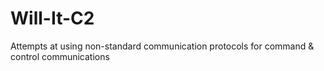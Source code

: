 # Will-It-C2
Attempts at using non-standard communication protocols for command &amp; control communications
